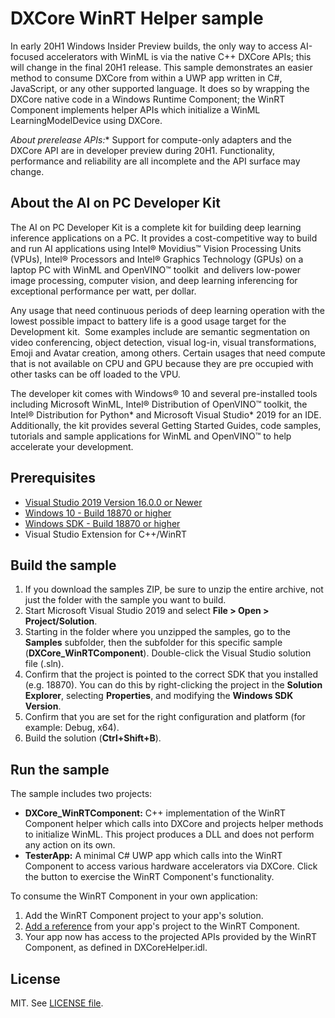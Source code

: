 # DXCore WinRT Helper sample

In early 20H1 Windows Insider Preview builds, the only way to access AI-focused accelerators with WinML is via the native C++ DXCore APIs; this will change in the final 20H1 release. This sample demonstrates an easier method to consume DXCore from within a UWP app written in C#, JavaScript, or any other supported language. It does so by wrapping the DXCore native code in a Windows Runtime Component; the WinRT Component implements helper APIs which initialize a WinML LearningModelDevice using DXCore.

*About prerelease APIs:** Support for compute-only adapters and the DXCore API are in developer preview during 20H1. Functionality, performance and reliability are all incomplete and the API surface may change.

## About the AI on PC Developer Kit

The AI on PC Developer Kit is a complete kit for building deep learning inference applications on a PC. It provides a cost-competitive way to build and run AI applications using Intel® Movidius™ Vision Processing Units (VPUs), Intel® Processors and Intel® Graphics Technology (GPUs) on a laptop PC with WinML and OpenVINO™ toolkit  and delivers low-power image processing, computer vision, and deep learning inferencing for exceptional performance per watt, per dollar.

Any usage that need continuous periods of deep learning operation with the lowest possible impact to battery life is a good usage target for the Development kit.  Some examples include are semantic segmentation on video conferencing, object detection, visual log-in, visual transformations, Emoji and Avatar creation, among others. Certain usages that need compute that is not available on CPU and GPU because they are pre occupied with other tasks can be off loaded to the VPU. 

The developer kit comes with Windows® 10 and several pre-installed tools including Microsoft WinML, Intel® Distribution of OpenVINO™ toolkit, the Intel® Distribution for Python* and Microsoft Visual Studio* 2019 for an IDE. Additionally, the kit provides several Getting Started Guides, code samples, tutorials and sample applications for WinML and OpenVINO™ to help accelerate your development.

## Prerequisites

- [Visual Studio 2019 Version 16.0.0 or Newer](https://visualstudio.microsoft.com/)
- [Windows 10 - Build 18870 or higher](https://www.microsoft.com/en-us/software-download/windowsinsiderpreviewiso)
- [Windows SDK - Build 18870 or higher](https://www.microsoft.com/en-us/software-download/windowsinsiderpreviewSDK)
- Visual Studio Extension for C++/WinRT

## Build the sample

1. If you download the samples ZIP, be sure to unzip the entire archive, not just the folder with the sample you want to build.
2. Start Microsoft Visual Studio 2019 and select **File > Open > Project/Solution**.
3. Starting in the folder where you unzipped the samples, go to the **Samples** subfolder, then the subfolder for this specific sample (**DXCore_WinRTComponent**). Double-click the Visual Studio solution file (.sln).
4. Confirm that the project is pointed to the correct SDK that you installed (e.g. 18870). You can do this by right-clicking the project in the **Solution Explorer**, selecting **Properties**, and modifying the **Windows SDK Version**.
5. Confirm that you are set for the right configuration and platform (for example: Debug, x64).
6. Build the solution (**Ctrl+Shift+B**).

## Run the sample

The sample includes two projects:

- **DXCore_WinRTComponent:** C++ implementation of the WinRT Component helper which calls into DXCore and projects helper methods to initialize WinML. This project produces a DLL and does not perform any action on its own.
- **TesterApp:** A  minimal C# UWP app which calls into the WinRT Component to access various hardware accelerators via DXCore. Click the button to exercise the WinRT Component's functionality.

To consume the WinRT Component in your own application:

1. Add the WinRT Component project to your app's solution.
2. [Add a reference](https://docs.microsoft.com/en-us/visualstudio/ide/managing-references-in-a-project) from your app's project to the WinRT Component.
3. Your app now has access to the projected APIs provided by the WinRT Component, as defined in DXCoreHelper.idl.

## License

MIT. See [LICENSE file](https://github.com/Microsoft/Windows-Machine-Learning/blob/master/LICENSE).